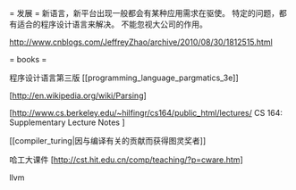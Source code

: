 

= 发展 =
新语言，新平台出现一般都会有某种应用需求在驱使。
特定的问题，都有适合的程序设计语言来解决。
不能忽视大公司的作用。


http://www.cnblogs.com/JeffreyZhao/archive/2010/08/30/1812515.html

= books =

程序设计语言第三版 [[programming_language_pargmatics_3e]]

[http://en.wikipedia.org/wiki/Parsing]

[http://www.cs.berkeley.edu/~hilfingr/cs164/public_html/lectures/ CS 164: Supplementary Lecture Notes ]

[[compiler_turing|因与编译有关的贡献而获得图灵奖者]]

哈工大课件 [http://cst.hit.edu.cn/comp/teaching/?p=cware.htm]


llvm
